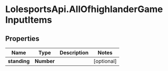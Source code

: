 # LolesportsApi.AllOfhighlanderGameInputItems

## Properties
Name | Type | Description | Notes
------------ | ------------- | ------------- | -------------
**standing** | **Number** |  | [optional] 
